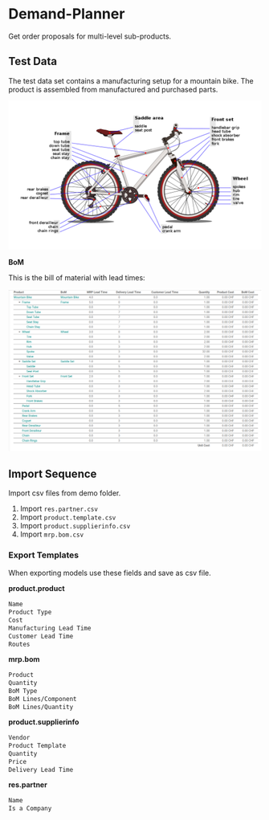 # Demand-Planner

Get order proposals for multi-level sub-products.

## Test Data

The test data set contains a manufacturing setup for a mountain bike. The product is assembled from manufactured and purchased parts.

![](static/description/Mountain%20Bike.png)

**BoM**

This is the bill of material with lead times:

![](static/description/BoM.png)

## Import Sequence

Import csv files from demo folder.

1. Import `res.partner.csv`
2. Import `product.template.csv`
3. Import `product.supplierinfo.csv`
4. Import `mrp.bom.csv`

### Export Templates

When exporting models use these fields and save as csv file.

**product.product**

```
Name
Product Type
Cost
Manufacturing Lead Time
Customer Lead Time
Routes
```

**mrp.bom**

```
Product
Quantity
BoM Type
BoM Lines/Component
BoM Lines/Quantity
```

**product.supplierinfo**

```
Vendor
Product Template
Quantity
Price
Delivery Lead Time
```

**res.partner**

```
Name
Is a Company
```

